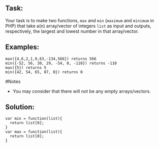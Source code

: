Task:
-----

Your task is to make two functions, `max` and `min` (`maximum` and `minimum` in PHP) that take a(n) array/vector of integers `list` as input and outputs, respectively, the largest and lowest number in that array/vector.

Examples:
---------

```
max({4,6,2,1,9,63,-134,566}) returns 566
min({-52, 56, 30, 29, -54, 0, -110}) returns -110
max({5}) returns 5
min({42, 54, 65, 87, 0}) returns 0
```

#Notes

*   You may consider that there will not be any empty arrays/vectors.


Solution:
---------

```
var min = function(list){
  return list[0];
}
var max = function(list){
  return list[0];
}
```
